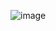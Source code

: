 ![image](https://user-images.githubusercontent.com/75948025/143092476-09734135-d766-41cf-b171-abf0fe5e8107.png)
